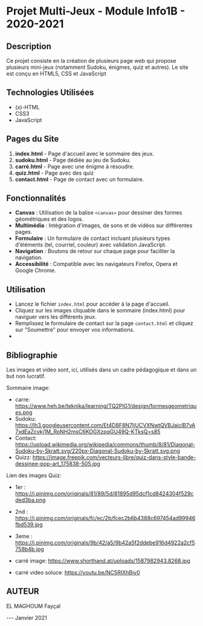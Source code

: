 # Projet Multi-Jeux - Module Info1B - 2020-2021

## Description

Ce projet consiste en la création de plusieurs page web qui propose plusieurs mini-jeux (notamment Sudoku, énigmes, quiz et autres). 
Le site est conçu en HTML5, CSS et JavaScript

## Technologies Utilisées

- (x)-HTML
- CSS3
- JavaScript

## Pages du Site

1. **index.html** - Page d'accueil avec le sommaire des jeux.
2. **sudoku.html** - Page dédiée au jeu de Sudoku.
3. **carré.html** - Page avec une énigme à résoudre.
4. **quiz.html** - Page avec des quiz
5. **contact.html** - Page de contact avec un formulaire.

## Fonctionnalités

- **Canvas** : Utilisation de la balise `<canvas>` pour dessiner des formes géométriques et des logos.
- **Multimédia** : Intégration d'images, de sons et de vidéos sur différentes pages.
- **Formulaire** : Un formulaire de contact incluant plusieurs types d'éléments (tel, courriel, couleur) avec validation JavaScript.
- **Navigation** : Boutons de retour sur chaque page pour faciliter la navigation.
- **Accessibilité** : Compatible avec les navigateurs Firefox, Opera et Google Chrome.

## Utilisation

- Lancez le fichier `index.html` pour accéder à la page d'accueil.
- Cliquez sur les images cliquable dans le sommaire (index.html) pour naviguer vers les différents jeux.
- Remplissez le formulaire de contact sur la page `contact.html` et cliquez sur "Soumettre" pour envoyer vos informations.
- 
## Bibliographie
Les images et video sont, ici, utilisés dans un cadre pédagogique et dans un but non lucratif.

Sommaire image:
- carre: https://www.heh.be/teknika/learning/TQ2PIG1/design/formesgeometriques.png
- Sudoku: https://lh3.googleusercontent.com/Et4D8F8N7IjUCVXNwtQVBJaiclB7vA7xdEaZcvkj1M_RoNH2msC6KOGXzpqGU49Q-KTksQ=s85
- Contact: https://upload.wikimedia.org/wikipedia/commons/thumb/8/81/Diagonal-Sudoku-by-Skratt.svg/220px-Diagonal-Sudoku-by-Skratt.svg.png
- Quizz: https://image.freepik.com/vecteurs-libre/quiz-dans-style-bande-dessinee-pop-art_175838-505.jpg


Lien des images Quiz:
- 1er : https://i.pinimg.com/originals/81/89/5d/81895d95dcf1cd8424304f529cded3ba.png
- 2nd :  https://i.pinimg.com/originals/fc/ec/2b/fcec2b6b4388c697454ad99946fbd539.jpg
- 3eme : https://i.pinimg.com/originals/9b/42/a5/9b42a5f2ddebe916d4922a2cf5758b4b.jpg

- carré image: https://www.shorthand.at/uploads/1587982943.8268.jpg
- carré video soluce: https://youtu.be/NC5RIXhBjy0


## AUTEUR
EL MAGHOUM Fayçal

---  ‎Janvier ‎2021
